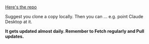 [Here's the repo](https://github.com/bmad-code-org/BMAD-METHOD)

Suggest you clone a copy locally.
Then you can ... e.g. point Claude Desktop at it.

**It gets updated almost daily. Remember to Fetch regularly and Pull updates.**

